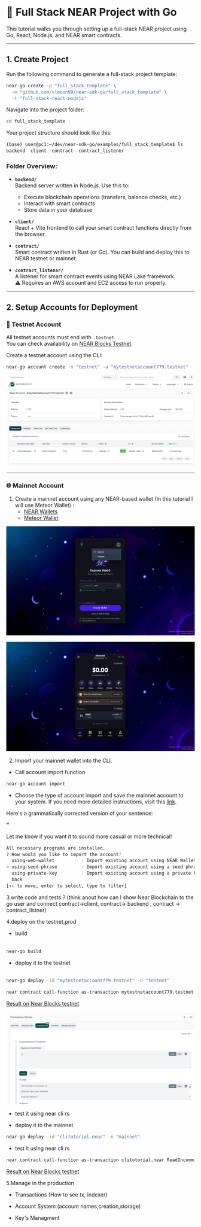 # 🚀 Full Stack NEAR Project with Go

This tutorial walks you through setting up a full-stack NEAR project using Go, React, Node.js, and NEAR smart contracts.

---

## 1. Create Project

Run the following command to generate a full-stack project template:

```bash
near-go create -p "full_stack_template" \
  -m "github.com/vlmoon99/near-sdk-go/full_stack_template" \
  -t "full-stack-react-nodejs"
```

Navigate into the project folder:

```bash
cd full_stack_template
```

Your project structure should look like this:

```bash
(base) user@pc1:~/dev/near-sdk-go/examples/full_stack_template$ ls
backend  client  contract  contract_listener
```

### Folder Overview:

- **`backend/`**  
  Backend server written in Node.js. Use this to:
  - Execute blockchain operations (transfers, balance checks, etc.)
  - Interact with smart contracts
  - Store data in your database

- **`client/`**  
  React + Vite frontend to call your smart contract functions directly from the browser.

- **`contract/`**  
  Smart contract written in Rust (or Go). You can build and deploy this to NEAR testnet or mainnet.

- **`contract_listener/`**  
  A listener for smart contract events using NEAR Lake framework.  
  ⚠️ Requires an AWS account and EC2 access to run properly.

---

## 2. Setup Accounts for Deployment

### 🧪 Testnet Account

All testnet accounts must end with `.testnet`.  
You can check availability on [NEAR Blocks Testnet](https://testnet.nearblocks.io/address/mytestnetaccount779.testnet).

Create a testnet account using the CLI:

```bash
near-go account create -n "testnet" -a "mytestnetaccount779.testnet"
```

![Check testnet account on Near Blocks](./docs_images/tutorial_account_creation_1.jpeg)

---

### 🌐 Mainnet Account

1. Create a mainnet account using any NEAR-based wallet (In this tutorial I will use Meteor Wallet) :
   - [NEAR Wallets](https://wallet.near.org/)
   - [Meteor Wallet](https://wallet.meteorwallet.app/add_wallet/create_new)

![Choose mainnet and Choose your nickname and his availability](./docs_images/tutorial_account_creation_2.jpeg)

![Fund your account](./docs_images/tutorial_account_creation_3.jpeg)

2. Import your mainnet wallet into the CLI.

 - Call account import function
```bash
near-go account import
```
 - Choose the type of account import and save the mainnet account to your system. If you need more detailed instructions, visit this [link](https://github.com/near/near-cli-rs/blob/main/docs/GUIDE.en.md#using-seed-phrase---import-existing-account-using-a-seed-phrase).

Here's a grammatically corrected version of your sentence:

**"**

Let me know if you want it to sound more casual or more technical!
```bash
All necessary programs are installed.
? How would you like to import the account?  
  using-web-wallet          - Import existing account using NEAR Wallet (a.k.a. "sign in")
> using-seed-phrase         - Import existing account using a seed phrase
  using-private-key         - Import existing account using a private key
  back
[↑↓ to move, enter to select, type to filter]
```


3.write code and tests ? (think anout how can I show Near Blockchain to the go user and connect contract->client, contract-> backend , contract -> contract_listner)



4.deploy on the testnet,prod

- build

```bash

near-go build

```

- deploy it to the testnet

```bash

near-go deploy -id "mytestnetaccount779.testnet" -n "testnet"

```

```bash
near contract call-function as-transaction mytestnetaccount779.testnet ReadIncommingTxData json-args {} prepaid-gas '100.0 Tgas' attached-deposit '0 NEAR' sign-as mytestnetaccount779.testnet network-config testnet sign-with-legacy-keychain send
```

[Result on Near Blocks testnet](https://testnet.nearblocks.io/txns/BTgrqPc3e2G1dB1gXCDHic2g8UGBSTJc6nxZPStXih1P?tab=enhanced)

![Photo of TX](./docs_images/tutorial_account_creation_4.jpeg)

- test it using near cli rs


- deploy it to the mainnet

```bash
near-go deploy -id "clitutorial.near" -n "mainnet"

```
- test it using near cli rs


```bash
near contract call-function as-transaction clitutorial.near ReadIncommingTxData json-args {} prepaid-gas '100.0 Tgas' attached-deposit '0 NEAR' sign-as clitutorial.near network-config mainnet sign-with-legacy-keychain send
```

[Result on Near Blocks testnet](https://testnet.nearblocks.io/txns/BTgrqPc3e2G1dB1gXCDHic2g8UGBSTJc6nxZPStXih1P?tab=enhanced)


5.Manage in the production

- Transactions (How to see tx, indexer)

- Account System (account names,creation,storage)

- Key's Managment






